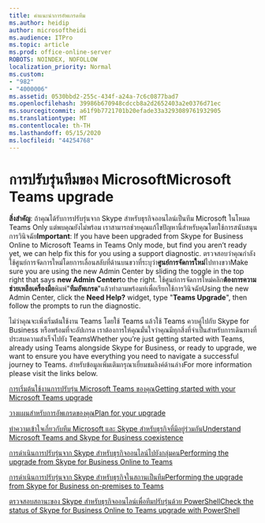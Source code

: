 ```yaml
---
title: คําแนะนําการอัพเกรดทีม
ms.author: heidip
author: microsoftheidi
ms.audience: ITPro
ms.topic: article
ms.prod: office-online-server
ROBOTS: NOINDEX, NOFOLLOW
localization_priority: Normal
ms.custom:
- "982"
- "4000006"
ms.assetid: 0530bbd2-255c-434f-a24a-7c6c0877bad7
ms.openlocfilehash: 39986b670948cdccb8a2d2652403a2e0376d71ec
ms.sourcegitcommit: a61f9b7721701b20efade33a3293089761932905
ms.translationtype: MT
ms.contentlocale: th-TH
ms.lasthandoff: 05/15/2020
ms.locfileid: "44254768"
---
```

# <a name="microsoft-teams-upgrade"></a><span data-ttu-id="885c7-102">การปรับรุ่นทีมของ Microsoft</span><span class="sxs-lookup"><span data-stu-id="885c7-102">Microsoft Teams upgrade</span></span>

<span data-ttu-id="885c7-103">**สิ่งสําคัญ**: ถ้าคุณได้รับการปรับรุ่นจาก Skype สําหรับธุรกิจออนไลน์เป็นทีม Microsoft ในโหมด Teams Only แต่พบคุณยังไม่พร้อม เราสามารถช่วยคุณแก้ไขปัญหานี้สําหรับคุณโดยใช้การสนับสนุนการวินิจฉัย</span><span class="sxs-lookup"><span data-stu-id="885c7-103">**Important**: If you have been upgraded from Skype for Business Online to Microsoft Teams in Teams Only mode, but find you aren’t ready yet, we can help fix this for you using a support diagnostic.</span></span> <span data-ttu-id="885c7-104">ตรวจสอบว่าคุณกําลังใช้ศูนย์การจัดการใหม่โดยการเลื่อนสลับที่ด้านบนขวาที่ระบุว่า**ศูนย์การจัดการใหม่**ไปทางขวา</span><span class="sxs-lookup"><span data-stu-id="885c7-104">Make sure you are using the new Admin Center by sliding the toggle in the top right that says **new Admin Center**to the right.</span></span> <span data-ttu-id="885c7-105">ใช้ศูนย์การจัดการใหม่คลิก**ต้องการความช่วยเหลือเครื่องมือ**พิมพ์"**ทีมอัพเกรด**"แล้วทําตามพร้อมท์เพื่อเรียกใช้การวินิจฉัย</span><span class="sxs-lookup"><span data-stu-id="885c7-105">Using the new Admin Center, click the **Need Help?** widget, type "**Teams Upgrade**", then follow the prompts to run the diagnostic.</span></span>

<span data-ttu-id="885c7-106">ไม่ว่าคุณจะเพิ่งเริ่มต้นใช้งาน Teams โดยใช้ Teams แล้วใช้ Teams ควบคู่ไปกับ Skype for Business หรือพร้อมที่จะอัปเกรด เราต้องการให้คุณมั่นใจว่าคุณมีทุกสิ่งที่จําเป็นสําหรับการเดินทางที่ประสบความสําเร็จไปยัง Teams</span><span class="sxs-lookup"><span data-stu-id="885c7-106">Whether you’re just getting started with Teams, already using Teams alongside Skype for Business, or ready to upgrade, we want to ensure you have everything you need to navigate a successful journey to Teams.</span></span> <span data-ttu-id="885c7-107">สําหรับข้อมูลเพิ่มเติมกรุณาเยี่ยมชมลิงค์ด้านล่าง</span><span class="sxs-lookup"><span data-stu-id="885c7-107">For more information please visit the links below.</span></span>

[<span data-ttu-id="885c7-108">การเริ่มต้นใช้งานการปรับรุ่น Microsoft Teams ของคุณ</span><span class="sxs-lookup"><span data-stu-id="885c7-108">Getting started with your Microsoft Teams upgrade</span></span>](https://docs.microsoft.com/MicrosoftTeams/upgrade-start-here)

[<span data-ttu-id="885c7-109">วางแผนสําหรับการอัพเกรดของคุณ</span><span class="sxs-lookup"><span data-stu-id="885c7-109">Plan for your upgrade</span></span>](https://docs.microsoft.com/MicrosoftTeams/upgrade-plan-journey)

[<span data-ttu-id="885c7-110">ทําความเข้าใจเกี่ยวกับทีม Microsoft และ Skype สําหรับธุรกิจที่มีอยู่ร่วมกัน</span><span class="sxs-lookup"><span data-stu-id="885c7-110">Understand Microsoft Teams and Skype for Business coexistence</span></span>](https://docs.microsoft.com/MicrosoftTeams/teams-and-skypeforbusiness-coexistence-and-interoperability)

[<span data-ttu-id="885c7-111">การดําเนินการปรับรุ่นจาก Skype สําหรับธุรกิจออนไลน์ไปยังกลุ่มคน</span><span class="sxs-lookup"><span data-stu-id="885c7-111">Performing the upgrade from Skype for Business Online to Teams</span></span>](https://docs.microsoft.com/MicrosoftTeams/upgrade-to-teams-execute-skypeforbusinessonline)

[<span data-ttu-id="885c7-112">การดําเนินการปรับรุ่นจาก Skype สําหรับธุรกิจในสถานเป็นทีม</span><span class="sxs-lookup"><span data-stu-id="885c7-112">Performing the upgrade from Skype for Business on-premises to Teams</span></span>](https://docs.microsoft.com/MicrosoftTeams/upgrade-to-teams-execute-skypeforbusinesshybridonprem)
 
[<span data-ttu-id="885c7-113">ตรวจสอบสถานะของ Skype สําหรับธุรกิจออนไลน์เพื่อทีมปรับรุ่นด้วย PowerShell</span><span class="sxs-lookup"><span data-stu-id="885c7-113">Check the status of Skype for Business Online to Teams upgrade with PowerShell</span></span>](https://docs.microsoft.com/powershell/module/skype/get-csteamsupgradestatus?view=skype-ps)